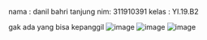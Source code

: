 nama : danil bahri tanjung
nim: 311910391
kelas : YI.19.B2


gak ada yang bisa kepanggil
![image](https://user-images.githubusercontent.com/81598231/122843719-58647d80-d32a-11eb-99f0-acbe19b31716.png)
![image](https://user-images.githubusercontent.com/81598231/122843752-687c5d00-d32a-11eb-9111-c3cad342403e.png)
![image](https://user-images.githubusercontent.com/81598231/122843776-729e5b80-d32a-11eb-829b-68776f8cc661.png)
